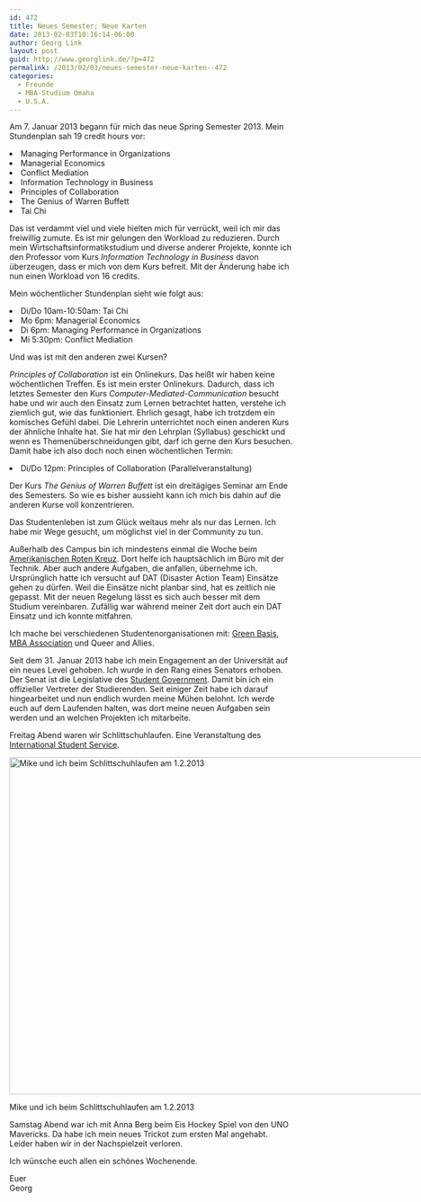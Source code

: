 ```yaml
---
id: 472
title: Neues Semester; Neue Karten
date: 2013-02-03T10:16:14-06:00
author: Georg Link
layout: post
guid: http://www.georglink.de/?p=472
permalink: /2013/02/03/neues-semester-neue-karten--472
categories:
  - Freunde
  - MBA-Studium Omaha
  - U.S.A.
---
```

Am 7. Januar 2013 begann für mich das neue Spring Semester 2013. Mein Stundenplan sah 19 credit hours vor:

<li dir="ltr">
  Managing Performance in Organizations
</li>
<li dir="ltr">
  Managerial Economics
</li>
<li dir="ltr">
  Conflict Mediation
</li>
<li dir="ltr">
  Information Technology in Business
</li>
<li dir="ltr">
  Principles of Collaboration
</li>
<li dir="ltr">
  The Genius of Warren Buffett
</li>
<li dir="ltr">
  Tai Chi
</li>

Das ist verdammt viel und viele hielten mich für verrückt, weil ich mir das freiwillig zumute. Es ist mir gelungen den Workload zu reduzieren. Durch mein Wirtschaftsinformatikstudium und diverse anderer Projekte, konnte ich den Professor vom Kurs _Information Technology in Business_ davon überzeugen, dass er mich von dem Kurs befreit. Mit der Änderung habe ich nun einen Workload von 16 credits.

Mein wöchentlicher Stundenplan sieht wie folgt aus:

<li dir="ltr">
  Di/Do 10am-10:50am: Tai Chi
</li>
<li dir="ltr">
  Mo 6pm: Managerial Economics
</li>
<li dir="ltr">
  Di 6pm: Managing Performance in Organizations
</li>
<li dir="ltr">
  Mi 5:30pm: Conflict Mediation
</li>

Und was ist mit den anderen zwei Kursen?

_Principles of Collaboration_ ist ein Onlinekurs. Das heißt wir haben keine wöchentlichen Treffen. Es ist mein erster Onlinekurs. Dadurch, dass ich letztes Semester den Kurs _Computer-Mediated-Communication_ besucht habe und wir auch den Einsatz zum Lernen betrachtet hatten, verstehe ich ziemlich gut, wie das funktioniert. Ehrlich gesagt, habe ich trotzdem ein komisches Gefühl dabei. Die Lehrerin unterrichtet noch einen anderen Kurs der ähnliche Inhalte hat. Sie hat mir den Lehrplan (Syllabus) geschickt und wenn es Themenüberschneidungen gibt, darf ich gerne den Kurs besuchen. Damit habe ich also doch noch einen wöchentlichen Termin:

<li dir="ltr">
  Di/Do 12pm: Principles of Collaboration (Parallelveranstaltung)
</li>

Der Kurs _The Genius of Warren Buffett_ ist ein dreitägiges Seminar am Ende des Semesters. So wie es bisher aussieht kann ich mich bis dahin auf die anderen Kurse voll konzentrieren.

Das Studentenleben ist zum Glück weitaus mehr als nur das Lernen. Ich habe mir Wege gesucht, um möglichst viel in der Community zu tun.

Außerhalb des Campus bin ich mindestens einmal die Woche beim <a title="Webseite von der Omaha Niederlassung dese Amerikanischen Roten Kreutzes" href="http://www.redcross.org/ne/omaha" target="_blank">Amerikanischen Roten Kreuz</a>. Dort helfe ich hauptsächlich im Büro mit der Technik. Aber auch andere Aufgaben, die anfallen, übernehme ich. Ursprünglich hatte ich versucht auf DAT (Disaster Action Team) Einsätze gehen zu dürfen. Weil die Einsätze nicht planbar sind, hat es zeitlich nie gepasst. Mit der neuen Regelung lässt es sich auch besser mit dem Studium vereinbaren. Zufällig war während meiner Zeit dort auch ein DAT Einsatz und ich konnte mitfahren.

Ich mache bei verschiedenen Studentenorganisationen mit: <a title="Facebook Seite von Green Basis" href="https://www.facebook.com/GreenBasis" target="_blank">Green Basis</a>, <a title="Webseite der MBA Association" href="http://unombaa.com/uno-mbaa-officers/" target="_blank">MBA Association</a> und Queer and Allies.

Seit dem 31. Januar 2013 habe ich mein Engagement an der Universität auf ein neues Level gehoben. Ich wurde in den Rang eines Senators erhoben. Der Senat ist die Legislative des <a title="Webseite des Student Governments" href="http://sguno.unomaha.edu" target="_blank">Student Government</a>. Damit bin ich ein offizieller Vertreter der Studierenden. Seit einiger Zeit habe ich darauf hingearbeitet und nun endlich wurden meine Mühen belohnt. Ich werde euch auf dem Laufenden halten, was dort meine neuen Aufgaben sein werden und an welchen Projekten ich mitarbeite.

Freitag Abend waren wir Schlittschuhlaufen. Eine Veranstaltung des <a title="Facebook Seite von International Student Service" href="https://www.facebook.com/unomaha.iss" target="_blank">International Student Service</a>.

<div id="attachment_473" style="width: 810px" class="wp-caption aligncenter">
  <a href="http://www.georglink.de/media/2013/02/2013-02-01_IceSkating_kl.png"><img aria-describedby="caption-attachment-473" loading="lazy" class="size-full wp-image-473" alt="Mike und ich beim Schlittschuhlaufen am 1.2.2013" src="http://www.georglink.de/media/2013/02/2013-02-01_IceSkating_kl.png" width="800" height="600" srcset="http://www.georglink.de/media/2013/02/2013-02-01_IceSkating_kl.png 800w, http://www.georglink.de/media/2013/02/2013-02-01_IceSkating_kl-300x225.png 300w" sizes="(max-width: 800px) 100vw, 800px" /></a>
  
  <p id="caption-attachment-473" class="wp-caption-text">
    Mike und ich beim Schlittschuhlaufen am 1.2.2013
  </p>
</div>

Samstag Abend war ich mit Anna Berg beim Eis Hockey Spiel von den UNO Mavericks. Da habe ich mein neues Trickot zum ersten Mal angehabt. Leider haben wir in der Nachspielzeit verloren.

Ich wünsche euch allen ein schönes Wochenende.

Euer  
Georg